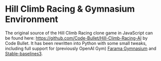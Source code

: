 # Hill Climb Racing & Gymnasium Environment

The original source of the Hill Climb Racing clone game in JavaScript can be found here: https://github.com/Code-Bullet/Hill-Climb-Racing-AI by Code Bullet. It has been rewritten into Python with some small tweaks, including full support for (previously OpenAI Gym) [Farama Gymnasium](https://github.com/Farama-Foundation/Gymnasium) and [Stable-baselines3](https://github.com/DLR-RM/stable-baselines3).
